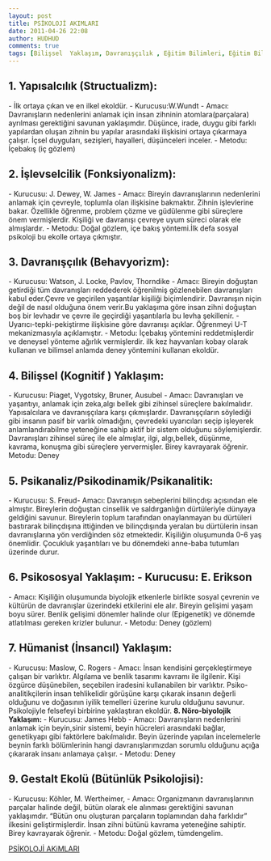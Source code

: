 ```yaml
---
layout: post
title: PSİKOLOJİ AKIMLARI
date: 2011-04-26 22:08
author: HUDHUD
comments: true
tags: [Bilişsel  Yaklaşım, Davranışçılık , Eğitim Bilimleri, Eğitim Bilimleri, Gestalt Ekolü , İşlevselcilik , Psikanaliz ,Psikodinamik,Psikanalitik, Yapısalcılık ]
---
```

<h2><strong> 1. Yapısalcılık (Structualizm):</h2>
</strong> - İlk ortaya çıkan ve en ilkel ekoldür.
- Kurucusu:W.Wundt
- Amacı: Davranışların nedenlerini anlamak için insan zihninin atomlara(parçalara) ayrılması gerektiğini savunan yaklaşımdır. Düşünce, irade, duygu gibi farklı yapılardan oluşan zihnin bu yapılar arasındaki ilişkisini ortaya çıkarmaya çalışır. İçsel duyguları, sezişleri, hayalleri, düşünceleri inceler.
- Metodu: İçebakış (iç gözlem)
<h2><strong>2. İşlevselcilik (Fonksiyonalizm):</h2>
</strong>- Kurucusu: J. Dewey, W. James
- Amacı: Bireyin davranışlarının nedenlerini anlamak için çevreyle, toplumla olan ilişkisine bakmaktır. Zihnin işlevlerine bakar. Özellikle öğrenme, problem çözme ve güdülenme gibi süreçlere önem vermişlerdir. Kişiliği ve davranışı çevreye uyum süreci olarak ele almışlardır.
- Metodu: Doğal gözlem, içe bakış yöntemi.İlk defa sosyal psikoloji bu ekolle ortaya çıkmıştır.
<h2><strong>3. Davranışçılık (Behavyorizm):</h2>
</strong>- Kurucusu: Watson, J. Locke, Pavlov, Thorndike
- Amacı: Bireyin doğuştan getirdiği tüm davranışları reddederek öğrenilmiş gözlenebilen davranışları kabul eder.Çevre ve geçirilen yaşantılar kişiliği biçimlendirir. Davranışın niçin değil de nasıl olduğuna önem verir.Bu yaklaşıma göre insan zihni doğuştan boş bir levhadır ve çevre ile geçirdiği yaşantılarla bu levha şekillenir.
-Uyarıcı-tepki-pekiştirme ilişkisine göre davranışı açıklar. Öğrenmeyi U-T mekanizmasıyla açıklamıştır.
- Metodu: İçebakış yöntemini reddetmişlerdir ve deneysel yönteme ağırlık vermişlerdir. ilk kez hayvanları kobay olarak kullanan ve bilimsel anlamda deney yöntemini kullanan ekoldür.
<h2><strong>4. Bilişsel (Kognitif ) Yaklaşım:</strong></h2>
- Kurucusu: Piaget, Vygotsky, Bruner, Ausubel
- Amacı: Davranışları ve yaşantıyı, anlamak için zeka,algı bellek gibi zihinsel süreçlere bakılmalıdır. Yapısalcılara ve davranışçılara karşı çıkmışlardır. Davranışçıların söylediği gibi insanın pasif bir varlık olmadığını, çevredeki uyarıcıları seçip işleyerek anlamlandırabilme yeteneğine sahip aktif bir sistem olduğunu söylemişlerdir. Davranışları zihinsel süreç ile ele almışlar, ilgi, algı,bellek, düşünme, kavrama, konuşma gibi süreçlere yervermişler. Birey kavrayarak öğrenir.
Metodu: Deney
<h2><strong>5. Psikanaliz/Psikodinamik/Psikanalitik:</h2>
</strong>- Kurucusu: S. Freud- Amacı: Davranışın sebeplerini bilinçdışı açısından ele almıştır. Bireylerin doğuştan cinsellik ve saldırganlığın dürtüleriyle dünyaya geldiğini savunur. Bireylerin toplum tarafından onaylanmayan bu dürtüleri bastırarak bilinçdışına ittiğinden ve bilinçdışında yeralan bu dürtülerin insan davranışlarına yön verdiğinden söz etmektedir. Kişiliğin oluşumunda 0-6 yaş önemlidir. Çocukluk yaşantıları ve bu dönemdeki anne-baba tutumları üzerinde durur.
<h2><strong>6. Psikososyal Yaklaşım:
</strong>- Kurucusu: E. Erikson</h2>
- Amacı: Kişiliğin oluşumunda biyolojik etkenlerle birlikte sosyal çevrenin ve kültürün de davranışlar üzerindeki etkilerini ele alır. Bireyin gelişimi yaşam boyu sürer. Benlik gelişimi dönemler halinde olur (Epigenetik) ve dönemde atlatılması gereken krizler bulunur.
- Metodu: Deney (gözlem)
<h2><strong>7. Hümanist (İnsancıl) Yaklaşım:</h2>
</strong>- Kurucusu: Maslow, C. Rogers
- Amacı: İnsan kendisini gerçekleştirmeye çalışan bir varlıktır. Algılama ve benlik tasarımı kavramı ile ilgilenir. Kişi özgürce düşünebilen, seçebilen iradesini kullanabilen bir varlıktır. Psiko-analitikçilerin insan tehlikelidir görüşüne karşı çıkarak insanın değerli olduğunu ve doğasının iyilik temelleri üzerine kurulu olduğunu savunur. Psikolojiyle felsefeyi birbirine yaklaştıran ekoldür.
<strong>8. Nöro-biyolojik Yaklaşım:
</strong>- Kurucusu: James Hebb
- Amacı: Davranışların nedenlerini anlamak için beyin,sinir sistemi, beyin hücreleri arasındaki bağlar, genetikyapı gibi faktörlere bakılmalıdır. Beyin üzerinde yapılan incelemelerle beynin farklı bölümlerinin hangi davranışlarımızdan sorumlu olduğunu açığa çıkararak insanı anlamaya çalışır.
- Metodu: Deney
<h2><strong>9. Gestalt Ekolü (Bütünlük Psikolojisi)</strong>:</h2>
- Kurucusu: Köhler, M. Wertheimer,
- Amacı: Organizmanın davranışlarının parçalar halinde değil, bütün olarak ele alınması gerektiğini savunan yaklaşımdır. “Bütün onu oluşturan parçaların toplamından daha farklıdır” ilkesini geliştirmişlerdir. İnsan zihni bütünü kavrama yeteneğine sahiptir. Birey kavrayarak öğrenir.
- Metodu: Doğal gözlem, tümdengelim.
<p class="not"><a href="http://www.egitimvaktim.com/dosyalar/2011/04/PS%C4%B0KOLOJ%C4%B0-AKiMLARi.pdf" target="_blank">PSİKOLOJİ AKiMLARI</a></p>
